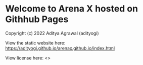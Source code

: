 # Welcome to Arena X hosted on Githhub Pages

Copyright (c) 2022 Aditya Agrawal (adityogi)

View the static website here: <https://adityogi.github.io/arenax.github.io/index.html>

View license here: <>